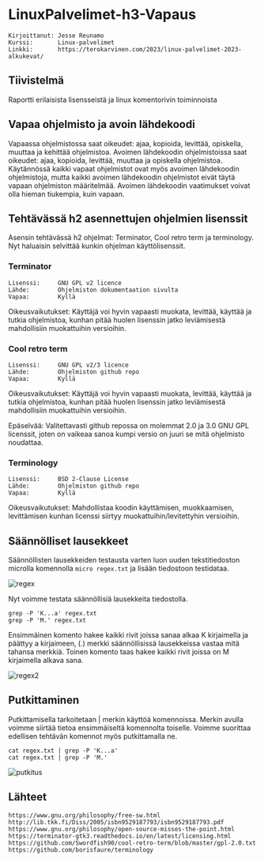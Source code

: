 # LinuxPalvelimet-h3-Vapaus
    Kirjoittanut: Jesse Reunamo
    Kurssi:       Linux-palvelimet
    Linkki:       https://terokarvinen.com/2023/linux-palvelimet-2023-alkukevat/

## Tiivistelmä
Raportti erilaisista lisensseistä ja linux komentorivin toiminnoista

## Vapaa ohjelmisto ja avoin lähdekoodi

Vapaassa ohjelmistossa saat oikeudet: ajaa, kopioida, levittää, opiskella, muuttaa ja kehittää ohjelmistoa. Avoimen lähdekoodin ohjelmistoissa saat oikeudet: ajaa, kopioida, levittää, muuttaa ja opiskella ohjelmistoa. Käytännössä kaikki vapaat ohjelmistot ovat myös avoimen lähdekoodin ohjelmistoja, mutta kaikki avoimen lähdekoodin ohjelmistot eivät täytä vapaan ohjelmiston määritelmää. Avoimen lähdekoodin vaatimukset voivat olla hieman tiukempia, kuin vapaan. 

## Tehtävässä h2 asennettujen ohjelmien lisenssit

Asensin tehtävässä h2 ohjelmat: Terminator, Cool retro term ja terminology. Nyt haluaisin selvittää kunkin ohjelman käyttölisenssit.

### Terminator

    Lisenssi:     GNU GPL v2 licence
    Lähde:        Ohjelmiston dokumentaation sivulta
    Vapaa:        Kyllä
    
Oikeusvaikutukset: Käyttäjä voi hyvin vapaasti muokata, levittää, käyttää ja tutkia ohjelmistoa, kunhan pitää huolen lisenssin jatko leviämisestä mahdollisiin muokattuihin versioihin. 

### Cool retro term

    Lisenssi:     GNU GPL v2/3 licence
    Lähde:        Ohjelmiston github repo
    Vapaa:        Kyllä
    
Oikeusvaikutukset: Käyttäjä voi hyvin vapaasti muokata, levittää, käyttää ja tutkia ohjelmistoa, kunhan pitää huolen lisenssin jatko leviämisestä mahdollisiin muokattuihin versioihin. 

Epäselvää: Valitettavasti github repossa on molemmat 2.0 ja 3.0 GNU GPL licenssit, joten on vaikeaa sanoa kumpi versio on juuri se mitä ohjelmisto noudattaa. 

### Terminology

    Lisenssi:     BSD 2-Clause License
    Lähde:        Ohjelmiston github repo
    Vapaa:        Kyllä
    
Oikeusvaikutukset: Mahdollistaa koodin käyttämisen, muokkaamisen, levittämisen kunhan licenssi siirtyy muokattuihin/levitettyhin versioihin. 

## Säännölliset lausekkeet

Säännöllisten lausekkeiden testausta varten luon uuden tekstitiedoston microlla komennolla `micro regex.txt` ja lisään tiedostoon testidataa.

![regex](https://user-images.githubusercontent.com/112503770/214770396-4d61852c-5b9f-43cd-8c15-02fe0667d0c8.png)


Nyt voimme testata säännöllisiä lausekkeita tiedostolla.

    grep -P 'K...a' regex.txt
    grep -P 'M.' regex.txt
    
Ensimmäinen komento hakee kaikki rivit joissa sanaa alkaa K kirjaimella ja päättyy a kirjaimeen, (.) merkki säännöllisissä lausekkeissa vastaa mitä tahansa merkkiä.
Toinen komento taas hakee kaikki rivit joissa on M kirjaimella alkava sana. 

![regex2](https://user-images.githubusercontent.com/112503770/214770409-2e599fd5-9bfe-4053-8d06-5da065d690b6.png)


## Putkittaminen
Putkittamisella tarkoitetaan | merkin käyttöä komennoissa. Merkin avulla voimme siirtää tietoa ensimmäiseltä komennolta toiselle. Voimme suorittaa edellisen tehtävän komennot myös putkittamalla ne. 

    cat regex.txt | grep -P 'K...a'
    cat regex.txt | grep -P 'M.'
    
![putkitus](https://user-images.githubusercontent.com/112503770/214770457-9cc6f505-e205-4e0d-9533-579f94f13f5c.png)

## Lähteet

    https://www.gnu.org/philosophy/free-sw.html
    http://lib.tkk.fi/Diss/2005/isbn9529187793/isbn9529187793.pdf
    https://www.gnu.org/philosophy/open-source-misses-the-point.html
    https://terminator-gtk3.readthedocs.io/en/latest/licensing.html
    https://github.com/Swordfish90/cool-retro-term/blob/master/gpl-2.0.txt
    https://github.com/borisfaure/terminology
    
